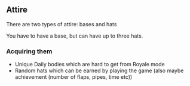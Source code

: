 ## Attire

There are two types of attire: bases and hats

You have to have a base, but can have up to three hats.

### Acquiring them

- Unique Daily bodies which are hard to get from Royale mode
- Random hats which can be earned by playing the game (also maybe achievement (number of flaps, pipes, time etc))

